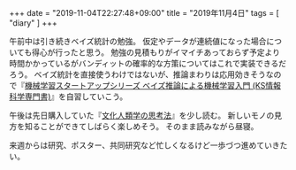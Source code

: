 +++
date = "2019-11-04T22:27:48+09:00"
title = "2019年11月4日"
tags = [ "diary" ]
+++

午前中は引き続きベイズ統計の勉強。
仮定やデータが連続値になった場合についても得心が行ったと思う。
勉強の見積もりがイマイチあっておらず予定より時間かかっているがバンディットの確率的な方策についてはこれで実装できるだろう。
ベイズ統計を直接使うわけではないが、推論まわりは応用効きそうなので『[機械学習スタートアップシリーズ ベイズ推論による機械学習入門 (KS情報科学専門書)](https://www.amazon.co.jp/gp/product/4061538322/ref=as_li_tl?ie=UTF8&camp=247&creative=1211&creativeASIN=4061538322&linkCode=as2&tag=monochromeg03-22&linkId=624549ce46217ec9cd619e8b038b9865)』を自習していこう。

午後は先日購入していた『[文化人類学の思考法](https://www.amazon.co.jp/gp/product/479071733X/ref=as_li_tl?ie=UTF8&camp=247&creative=1211&creativeASIN=479071733X&linkCode=as2&tag=monochromeg03-22&linkId=632f660a2f794586c0155153916e0aaa)』を少し読む。
新しいモノの見方を知ることができてしばらく楽しめそう。
そのまま読みながら昼寝。

来週からは研究、ポスター、共同研究など忙しくなるけど一歩づつ進めていきたい。
